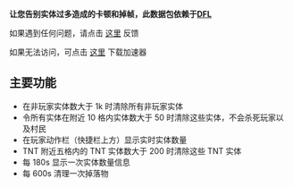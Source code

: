 **让您告别实体过多造成的卡顿和掉帧，此数据包依赖于[DFL](https://github.com/WhiteElephant-abc/datapackets-functions-LIB)**

如果遇到任何问题，请点击 [这里](https://github.com/WhiteElephant-abc/anvil-falling/issues/new) 反馈

如果无法访问，可点击 [这里](https://steampp.net/) 下载加速器

## 主要功能

 - 在非玩家实体数大于 1k 时清除所有非玩家实体
 - 令所有实体在附近 10 格内实体数大于 50 时清除这些实体，不会杀死玩家以及村民
 - 在玩家动作栏（快捷栏上方）显示实时实体数量
 - TNT 附近五格内的 TNT 实体数大于 200 时清除这些 TNT 实体
 - 每 180s 显示一次实体数量信息
 - 每 600s 清理一次掉落物